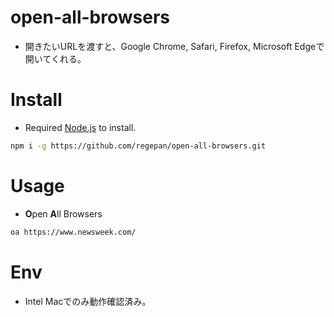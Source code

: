 # open-all-browsers
- 開きたいURLを渡すと、Google Chrome, Safari, Firefox, Microsoft Edgeで開いてくれる。

# Install
- Required [Node.js](https://nodejs.org/) to install.
```sh
npm i -g https://github.com/regepan/open-all-browsers.git
```

# Usage
- **O**pen **A**ll Browsers
```sh
oa https://www.newsweek.com/
```

# Env
- Intel Macでのみ動作確認済み。
